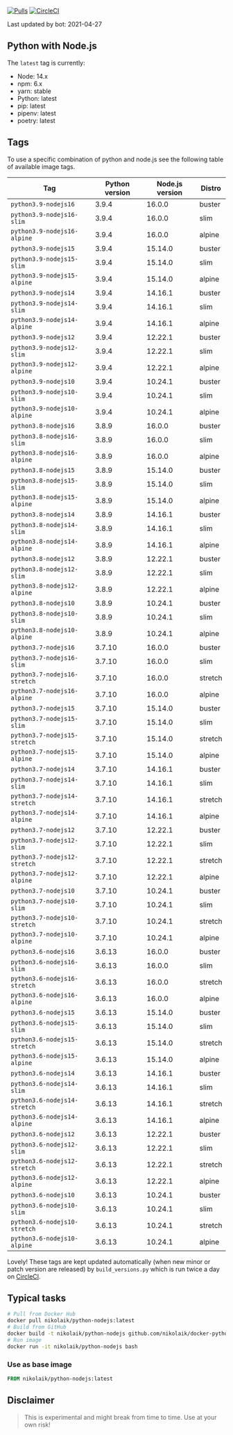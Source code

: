 [![Pulls](https://img.shields.io/docker/pulls/nikolaik/python-nodejs.svg?style=flat-square)](https://hub.docker.com/r/nikolaik/python-nodejs/)
[![CircleCI](https://img.shields.io/circleci/project/github/nikolaik/docker-python-nodejs.svg?style=flat-square)](https://circleci.com/gh/nikolaik/docker-python-nodejs)

Last updated by bot: 2021-04-27

## Python with Node.js
The `latest` tag is currently:

- Node: 14.x
- npm: 6.x
- yarn: stable
- Python: latest
- pip: latest
- pipenv: latest
- poetry: latest

## Tags
To use a specific combination of python and node.js see the following table of available image tags.

Tag | Python version | Node.js version | Distro
--- | --- | --- | ---
`python3.9-nodejs16` | 3.9.4 | 16.0.0 | buster
`python3.9-nodejs16-slim` | 3.9.4 | 16.0.0 | slim
`python3.9-nodejs16-alpine` | 3.9.4 | 16.0.0 | alpine
`python3.9-nodejs15` | 3.9.4 | 15.14.0 | buster
`python3.9-nodejs15-slim` | 3.9.4 | 15.14.0 | slim
`python3.9-nodejs15-alpine` | 3.9.4 | 15.14.0 | alpine
`python3.9-nodejs14` | 3.9.4 | 14.16.1 | buster
`python3.9-nodejs14-slim` | 3.9.4 | 14.16.1 | slim
`python3.9-nodejs14-alpine` | 3.9.4 | 14.16.1 | alpine
`python3.9-nodejs12` | 3.9.4 | 12.22.1 | buster
`python3.9-nodejs12-slim` | 3.9.4 | 12.22.1 | slim
`python3.9-nodejs12-alpine` | 3.9.4 | 12.22.1 | alpine
`python3.9-nodejs10` | 3.9.4 | 10.24.1 | buster
`python3.9-nodejs10-slim` | 3.9.4 | 10.24.1 | slim
`python3.9-nodejs10-alpine` | 3.9.4 | 10.24.1 | alpine
`python3.8-nodejs16` | 3.8.9 | 16.0.0 | buster
`python3.8-nodejs16-slim` | 3.8.9 | 16.0.0 | slim
`python3.8-nodejs16-alpine` | 3.8.9 | 16.0.0 | alpine
`python3.8-nodejs15` | 3.8.9 | 15.14.0 | buster
`python3.8-nodejs15-slim` | 3.8.9 | 15.14.0 | slim
`python3.8-nodejs15-alpine` | 3.8.9 | 15.14.0 | alpine
`python3.8-nodejs14` | 3.8.9 | 14.16.1 | buster
`python3.8-nodejs14-slim` | 3.8.9 | 14.16.1 | slim
`python3.8-nodejs14-alpine` | 3.8.9 | 14.16.1 | alpine
`python3.8-nodejs12` | 3.8.9 | 12.22.1 | buster
`python3.8-nodejs12-slim` | 3.8.9 | 12.22.1 | slim
`python3.8-nodejs12-alpine` | 3.8.9 | 12.22.1 | alpine
`python3.8-nodejs10` | 3.8.9 | 10.24.1 | buster
`python3.8-nodejs10-slim` | 3.8.9 | 10.24.1 | slim
`python3.8-nodejs10-alpine` | 3.8.9 | 10.24.1 | alpine
`python3.7-nodejs16` | 3.7.10 | 16.0.0 | buster
`python3.7-nodejs16-slim` | 3.7.10 | 16.0.0 | slim
`python3.7-nodejs16-stretch` | 3.7.10 | 16.0.0 | stretch
`python3.7-nodejs16-alpine` | 3.7.10 | 16.0.0 | alpine
`python3.7-nodejs15` | 3.7.10 | 15.14.0 | buster
`python3.7-nodejs15-slim` | 3.7.10 | 15.14.0 | slim
`python3.7-nodejs15-stretch` | 3.7.10 | 15.14.0 | stretch
`python3.7-nodejs15-alpine` | 3.7.10 | 15.14.0 | alpine
`python3.7-nodejs14` | 3.7.10 | 14.16.1 | buster
`python3.7-nodejs14-slim` | 3.7.10 | 14.16.1 | slim
`python3.7-nodejs14-stretch` | 3.7.10 | 14.16.1 | stretch
`python3.7-nodejs14-alpine` | 3.7.10 | 14.16.1 | alpine
`python3.7-nodejs12` | 3.7.10 | 12.22.1 | buster
`python3.7-nodejs12-slim` | 3.7.10 | 12.22.1 | slim
`python3.7-nodejs12-stretch` | 3.7.10 | 12.22.1 | stretch
`python3.7-nodejs12-alpine` | 3.7.10 | 12.22.1 | alpine
`python3.7-nodejs10` | 3.7.10 | 10.24.1 | buster
`python3.7-nodejs10-slim` | 3.7.10 | 10.24.1 | slim
`python3.7-nodejs10-stretch` | 3.7.10 | 10.24.1 | stretch
`python3.7-nodejs10-alpine` | 3.7.10 | 10.24.1 | alpine
`python3.6-nodejs16` | 3.6.13 | 16.0.0 | buster
`python3.6-nodejs16-slim` | 3.6.13 | 16.0.0 | slim
`python3.6-nodejs16-stretch` | 3.6.13 | 16.0.0 | stretch
`python3.6-nodejs16-alpine` | 3.6.13 | 16.0.0 | alpine
`python3.6-nodejs15` | 3.6.13 | 15.14.0 | buster
`python3.6-nodejs15-slim` | 3.6.13 | 15.14.0 | slim
`python3.6-nodejs15-stretch` | 3.6.13 | 15.14.0 | stretch
`python3.6-nodejs15-alpine` | 3.6.13 | 15.14.0 | alpine
`python3.6-nodejs14` | 3.6.13 | 14.16.1 | buster
`python3.6-nodejs14-slim` | 3.6.13 | 14.16.1 | slim
`python3.6-nodejs14-stretch` | 3.6.13 | 14.16.1 | stretch
`python3.6-nodejs14-alpine` | 3.6.13 | 14.16.1 | alpine
`python3.6-nodejs12` | 3.6.13 | 12.22.1 | buster
`python3.6-nodejs12-slim` | 3.6.13 | 12.22.1 | slim
`python3.6-nodejs12-stretch` | 3.6.13 | 12.22.1 | stretch
`python3.6-nodejs12-alpine` | 3.6.13 | 12.22.1 | alpine
`python3.6-nodejs10` | 3.6.13 | 10.24.1 | buster
`python3.6-nodejs10-slim` | 3.6.13 | 10.24.1 | slim
`python3.6-nodejs10-stretch` | 3.6.13 | 10.24.1 | stretch
`python3.6-nodejs10-alpine` | 3.6.13 | 10.24.1 | alpine

Lovely! These tags are kept updated automatically (when new minor or patch version are released) by `build_versions.py` which is run twice a day on [CircleCI](https://circleci.com/gh/nikolaik/docker-python-nodejs).

## Typical tasks
```bash
# Pull from Docker Hub
docker pull nikolaik/python-nodejs:latest
# Build from GitHub
docker build -t nikolaik/python-nodejs github.com/nikolaik/docker-python-nodejs
# Run image
docker run -it nikolaik/python-nodejs bash
```

### Use as base image
```Dockerfile
FROM nikolaik/python-nodejs:latest
```

## Disclaimer
> This is experimental and might break from time to time. Use at your own risk!
